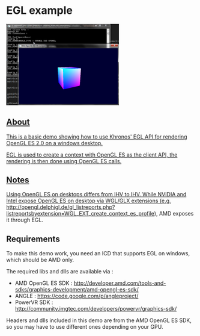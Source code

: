 # EGL example

<a href="./screenshot.png"><img src="./screenshot.png" width="300px">

## About
This is a basic demo showing how to use Khronos' EGL API for rendering OpenGL ES 2.0 on a windows desktop.

EGL is used to create a context with OpenGL ES as the client API, the rendering is then done using OpenGL ES calls.

## Notes
Using OpenGL ES on desktops differs from IHV to IHV. While NVIDIA and Intel expose OpenGL ES on desktop via WGL/GLX extensions (e.g. http://opengl.delphigl.de/gl_listreports.php?listreportsbyextension=WGL_EXT_create_context_es_profile), AMD exposes it through EGL.

## Requirements
To make this demo work, you need an ICD that supports EGL on windows, which should be AMD only.

The required libs and dlls are available via :
- AMD OpenGL ES SDK : http://developer.amd.com/tools-and-sdks/graphics-development/amd-opengl-es-sdk/
- ANGLE : https://code.google.com/p/angleproject/
- PowerVR SDK : http://community.imgtec.com/developers/powervr/graphics-sdk/

Headers and dlls included in this demo are from the AMD OpenGL ES SDK, so you may have to use different ones depending on your GPU.